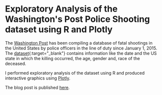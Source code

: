# Exploratory Analysis of the Washington's Post Police Shooting dataset using R and Plotly

The [Washington Post](https://www.washingtonpost.com/graphics/national/police-shootings-2016/) has been compiling a database of fatal shootings in the United States by police officers in the line of duty since January 1, 2015. The [dataset](https://github.com/washingtonpost/data-police-shootings){:target="_blank"} contains information like the date and the US state in which the killing occurred, the age, gender and, race of the deceased.

I performed exploratory analysis of the dataset using R and produced interactive graphics using [Plotly](https://plot.ly).

The blog post is published [here](http://allenkunle.me/exploratory-analysis-police-shooting).
